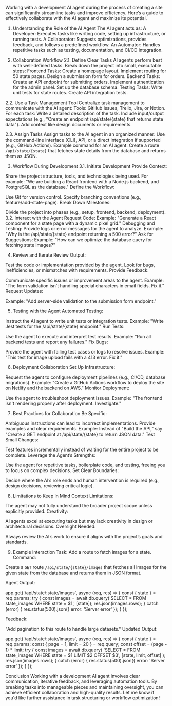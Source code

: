 Working with a development AI agent during the process of creating a site can significantly streamline tasks and improve efficiency. Here’s a guide to effectively collaborate with the AI agent and maximize its potential.

1. Understanding the Role of the AI Agent
The AI agent acts as:
A Developer: Executes tasks like writing code, setting up infrastructure, or running tests.
A Collaborator: Suggests optimizations, provides feedback, and follows a predefined workflow.
An Automator: Handles repetitive tasks such as testing, documentation, and CI/CD integration.

2. Collaboration Workflow
2.1. Define Clear Tasks
AI agents perform best with well-defined tasks. Break down the project into small, executable steps:
Frontend Tasks:
Create a homepage layout.
Implement routing for 50 state pages.
Design a submission form for orders.
Backend Tasks:
Create an API endpoint for submitting orders.
Implement authentication for the admin panel.
Set up the database schema.
Testing Tasks:
Write unit tests for state routes.
Create API integration tests.

2.2. Use a Task Management Tool
Centralize task management to communicate with the AI agent:
Tools: GitHub Issues, Trello, Jira, or Notion.
For each task:
Write a detailed description of the task.
Include input/output expectations (e.g., "Create an endpoint /api/state/{state} that returns state data").
Add context like design documents or requirements.

2.3. Assign Tasks
Assign tasks to the AI agent in an organized manner:
Use the command-line interface (CLI), API, or a direct integration if supported (e.g., GitHub Actions).
Example command for an AI agent:
 Create a route `/api/state/{state}` that fetches state details from the database and returns them as JSON.



3. Workflow During Development
3.1. Initiate Development
Provide Context:


Share the project structure, tools, and technologies being used.
For example: "We are building a React frontend with a Node.js backend, and PostgreSQL as the database."
Define the Workflow:


Use Git for version control.
Specify branching conventions (e.g., feature/add-state-page).
Break Down Milestones:


Divide the project into phases (e.g., setup, frontend, backend, deployment).
3.2. Interact with the Agent
Request Code:
Example: "Generate a React component for a state page with a dynamic pixel grid."
Debugging and Testing:
Provide logs or error messages for the agent to analyze.
Example: "Why is the /api/state/{state} endpoint returning a 500 error?"
Ask for Suggestions:
Example: "How can we optimize the database query for fetching state images?"

4. Review and Iterate
Review Output:


Test the code or implementation provided by the agent.
Look for bugs, inefficiencies, or mismatches with requirements.
Provide Feedback:


Communicate specific issues or improvement areas to the agent.
Example: "The form validation isn't handling special characters in email fields. Fix it."
Request Updates:


Example: "Add server-side validation to the submission form endpoint."

5. Testing with the Agent
Automated Testing:


Instruct the AI agent to write unit tests or integration tests.
Example: "Write Jest tests for the /api/state/{state} endpoint."
Run Tests:


Use the agent to execute and interpret test results.
Example: "Run all backend tests and report any failures."
Fix Bugs:


Provide the agent with failing test cases or logs to resolve issues.
Example: "This test for image upload fails with a 413 error. Fix it."

6. Deployment Collaboration
Set Up Infrastructure:


Request the agent to configure deployment pipelines (e.g., CI/CD, database migrations).
Example: "Create a GitHub Actions workflow to deploy the site on Netlify and the backend on AWS."
Monitor Deployment:


Use the agent to troubleshoot deployment issues.
Example: "The frontend isn't rendering properly after deployment. Investigate."

7. Best Practices for Collaboration
Be Specific:


Ambiguous instructions can lead to incorrect implementations. Provide examples and clear requirements.
Example: Instead of "Build the API," say "Create a GET endpoint at /api/state/{state} to return JSON data."
Test Small Changes:


Test features incrementally instead of waiting for the entire project to be complete.
Leverage the Agent’s Strengths:


Use the agent for repetitive tasks, boilerplate code, and testing, freeing you to focus on complex decisions.
Set Clear Boundaries:


Decide where the AI’s role ends and human intervention is required (e.g., design decisions, reviewing critical logic).

8. Limitations to Keep in Mind
Context Limitations:


The agent may not fully understand the broader project scope unless explicitly provided.
Creativity:


AI agents excel at executing tasks but may lack creativity in design or architectural decisions.
Oversight Needed:


Always review the AI’s work to ensure it aligns with the project’s goals and standards.

9. Example Interaction
Task: Add a route to fetch images for a state.
Command:

 Create a `GET` route `/api/state/{state}/images` that fetches all images for the given state from the database and returns them in JSON format.


Agent Output:

 app.get('/api/state/:state/images', async (req, res) => {
    const { state } = req.params;
    try {
        const images = await db.query('SELECT * FROM state_images WHERE state = $1', [state]);
        res.json(images.rows);
    } catch (error) {
        res.status(500).json({ error: 'Server error' });
    }
});


Feedback:


"Add pagination to this route to handle large datasets."
Updated Output:

 app.get('/api/state/:state/images', async (req, res) => {
    const { state } = req.params;
    const { page = 1, limit = 20 } = req.query;
    const offset = (page - 1) * limit;
    try {
        const images = await db.query(
            'SELECT * FROM state_images WHERE state = $1 LIMIT $2 OFFSET $3',
            [state, limit, offset]
        );
        res.json(images.rows);
    } catch (error) {
        res.status(500).json({ error: 'Server error' });
    }
});



Conclusion
Working with a development AI agent involves clear communication, iterative feedback, and leveraging automation tools. By breaking tasks into manageable pieces and maintaining oversight, you can achieve efficient collaboration and high-quality results.
Let me know if you'd like further assistance in task structuring or workflow optimization!

